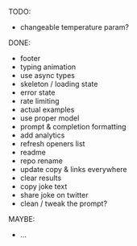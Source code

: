 TODO:

- changeable temperature param?

DONE:

- footer
- typing animation
- use async types
- skeleton / loading state
- error state
- rate limiting
- actual examples
- use proper model
- prompt & completion formatting
- add analytics
- refresh openers list
- readme
- repo rename
- update copy & links everywhere
- clear results
- copy joke text
- share joke on twitter
- clean / tweak the prompt?

MAYBE:

- ...
